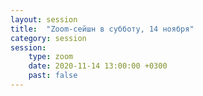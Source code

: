 ```yaml
---
layout: session
title:  "Zoom-сейшн в субботу, 14 ноября"
category: session
session:
    type: zoom
    date: 2020-11-14 13:00:00 +0300
    past: false
---
```

